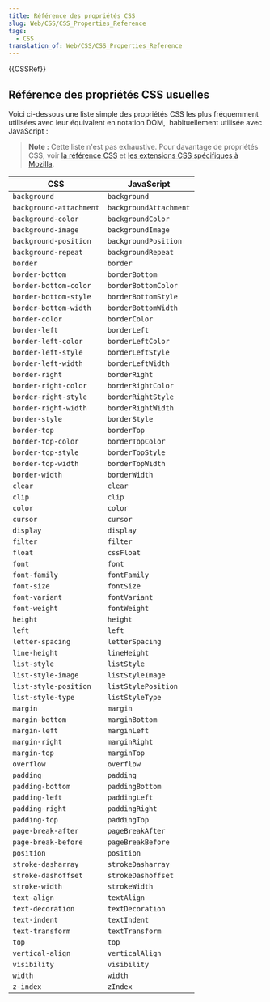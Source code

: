 ```yaml
---
title: Référence des propriétés CSS
slug: Web/CSS/CSS_Properties_Reference
tags:
  - CSS
translation_of: Web/CSS/CSS_Properties_Reference
---
```

{{CSSRef}}

## Référence des propriétés CSS usuelles

Voici ci-dessous une liste simple des propriétés CSS les plus fréquemment utilisées avec leur équivalent en notation DOM,  habituellement utilisée avec JavaScript :

> **Note :** Cette liste n'est pas exhaustive. Pour davantage de propriétés CSS, voir [la référence CSS](/fr/docs/Web/CSS/Reference) et [les extensions CSS spécifiques à Mozilla](/fr/docs/Web/CSS/Mozilla_Extensions).

| **CSS**                 | **JavaScript**         |
| ----------------------- | ---------------------- |
| `background`            | `background`           |
| `background-attachment` | `backgroundAttachment` |
| `background-color`      | `backgroundColor`      |
| `background-image`      | `backgroundImage`      |
| `background-position`   | `backgroundPosition`   |
| `background-repeat`     | `backgroundRepeat`     |
| `border`                | `border`               |
| `border-bottom`         | `borderBottom`         |
| `border-bottom-color`   | `borderBottomColor`    |
| `border-bottom-style`   | `borderBottomStyle`    |
| `border-bottom-width`   | `borderBottomWidth`    |
| `border-color`          | `borderColor`          |
| `border-left`           | `borderLeft`           |
| `border-left-color`     | `borderLeftColor`      |
| `border-left-style`     | `borderLeftStyle`      |
| `border-left-width`     | `borderLeftWidth`      |
| `border-right`          | `borderRight`          |
| `border-right-color`    | `borderRightColor`     |
| `border-right-style`    | `borderRightStyle`     |
| `border-right-width`    | `borderRightWidth`     |
| `border-style`          | `borderStyle`          |
| `border-top`            | `borderTop`            |
| `border-top-color`      | `borderTopColor`       |
| `border-top-style`      | `borderTopStyle`       |
| `border-top-width`      | `borderTopWidth`       |
| `border-width`          | `borderWidth`          |
| `clear`                 | `clear`                |
| `clip`                  | `clip`                 |
| `color`                 | `color`                |
| `cursor`                | `cursor`               |
| `display`               | `display`              |
| `filter`                | `filter`               |
| `float`                 | `cssFloat`             |
| `font`                  | `font`                 |
| `font-family`           | `fontFamily`           |
| `font-size`             | `fontSize`             |
| `font-variant`          | `fontVariant`          |
| `font-weight`           | `fontWeight`           |
| `height`                | `height`               |
| `left`                  | `left`                 |
| `letter-spacing`        | `letterSpacing`        |
| `line-height`           | `lineHeight`           |
| `list-style`            | `listStyle`            |
| `list-style-image`      | `listStyleImage`       |
| `list-style-position`   | `listStylePosition`    |
| `list-style-type`       | `listStyleType`        |
| `margin`                | `margin`               |
| `margin-bottom`         | `marginBottom`         |
| `margin-left`           | `marginLeft`           |
| `margin-right`          | `marginRight`          |
| `margin-top`            | `marginTop`            |
| `overflow`              | `overflow`             |
| `padding`               | `padding`              |
| `padding-bottom`        | `paddingBottom`        |
| `padding-left`          | `paddingLeft`          |
| `padding-right`         | `paddingRight`         |
| `padding-top`           | `paddingTop`           |
| `page-break-after`      | `pageBreakAfter`       |
| `page-break-before`     | `pageBreakBefore`      |
| `position`              | `position`             |
| `stroke-dasharray`      | `strokeDasharray`      |
| `stroke-dashoffset`     | `strokeDashoffset`     |
| `stroke-width`          | `strokeWidth`          |
| `text-align`            | `textAlign`            |
| `text-decoration`       | `textDecoration`       |
| `text-indent`           | `textIndent`           |
| `text-transform`        | `textTransform`        |
| `top`                   | `top`                  |
| `vertical-align`        | `verticalAlign`        |
| `visibility`            | `visibility`           |
| `width`                 | `width`                |
| `z-index`               | `zIndex`               |
